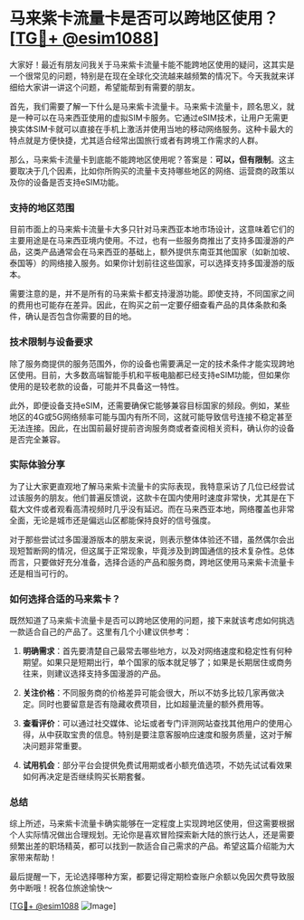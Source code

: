 # 马来紫卡流量卡是否可以跨地区使用？[[TG💪+ @esim1088](https://t.me/s/esim1088)]

大家好！最近有朋友问我关于马来紫卡流量卡能不能跨地区使用的疑问，这其实是一个很常见的问题，特别是在现在全球化交流越来越频繁的情况下。今天我就来详细给大家讲一讲这个问题，希望能帮到有需要的朋友。

首先，我们需要了解一下什么是马来紫卡流量卡。马来紫卡流量卡，顾名思义，就是一种可以在马来西亚使用的虚拟SIM卡服务。它通过eSIM技术，让用户无需更换实体SIM卡就可以直接在手机上激活并使用当地的移动网络服务。这种卡最大的特点就是方便快捷，尤其适合经常出国旅行或者有跨境工作需求的人群。

那么，马来紫卡流量卡到底能不能跨地区使用呢？答案是：**可以，但有限制**。这主要取决于几个因素，比如你所购买的流量卡支持哪些地区的网络、运营商的政策以及你的设备是否支持eSIM功能。

### 支持的地区范围

目前市面上的马来紫卡流量卡大多只针对马来西亚本地市场设计，这意味着它们的主要用途是在马来西亚境内使用。不过，也有一些服务商推出了支持多国漫游的产品，这类产品通常会在马来西亚的基础上，额外提供东南亚其他国家（如新加坡、泰国等）的网络接入服务。如果你计划前往这些国家，可以选择支持多国漫游的版本。

需要注意的是，并不是所有的马来紫卡都支持漫游功能。即使支持，不同国家之间的费用也可能存在差异。因此，在购买之前一定要仔细查看产品的具体条款和条件，确认是否包含你需要的目的地。

### 技术限制与设备要求

除了服务商提供的服务范围外，你的设备也需要满足一定的技术条件才能实现跨地区使用。目前，大多数高端智能手机和平板电脑都已经支持eSIM功能，但如果你使用的是较老款的设备，可能并不具备这一特性。

此外，即便设备支持eSIM，还需要确保它能够兼容目标国家的频段。例如，某些地区的4G或5G网络频率可能与国内有所不同，这就可能导致信号连接不稳定甚至无法连接。因此，在出国前最好提前咨询服务商或者查阅相关资料，确认你的设备是否完全兼容。

### 实际体验分享

为了让大家更直观地了解马来紫卡流量卡的实际表现，我特意采访了几位已经尝试过该服务的朋友。他们普遍反馈说，这款卡在国内使用时速度非常快，尤其是在下载大文件或者观看高清视频时几乎没有延迟。而在马来西亚本地，网络覆盖也非常全面，无论是城市还是偏远山区都能保持良好的信号强度。

对于那些尝试过多国漫游版本的朋友来说，则表示整体体验还不错，虽然偶尔会出现短暂断网的情况，但这属于正常现象，毕竟涉及到跨国通信的技术复杂性。总体而言，只要做好充分准备，选择合适的产品和服务商，跨地区使用马来紫卡流量卡还是相当可行的。

### 如何选择合适的马来紫卡？

既然知道了马来紫卡流量卡是否可以跨地区使用的问题，接下来就该考虑如何挑选一款适合自己的产品了。这里有几个小建议供参考：

1. **明确需求**：首先要清楚自己最常去哪些地方，以及对网络速度和稳定性有何种期望。如果只是短期出行，单个国家的版本就足够了；如果是长期居住或商务往来，则建议选择支持多国漫游的产品。
   
2. **关注价格**：不同服务商的价格差异可能会很大，所以不妨多比较几家再做决定。同时也要留意是否有隐藏收费项目，比如超量流量的额外费用等。

3. **查看评价**：可以通过社交媒体、论坛或者专门评测网站查找其他用户的使用心得，从中获取宝贵的信息。特别是要注意客服响应速度和服务质量，这对于解决问题非常重要。

4. **试用机会**：部分平台会提供免费试用期或者小额充值选项，不妨先试试看效果如何再决定是否继续购买长期套餐。

### 总结

综上所述，马来紫卡流量卡确实能够在一定程度上实现跨地区使用，但这需要根据个人实际情况做出合理规划。无论你是喜欢冒险探索新大陆的旅行达人，还是需要频繁出差的职场精英，都可以找到一款适合自己需求的产品。希望这篇介绍能为大家带来帮助！

最后提醒一下，无论选择哪种方案，都要记得定期检查账户余额以免因欠费导致服务中断哦！祝各位旅途愉快～ 

[[TG💪+ @esim1088](https://t.me/s/esim1088) ![Image](https://i.postimg.cc/4NQfJmqS/Snipaste-2025-05-13-00-14-12.png)]